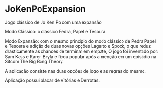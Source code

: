 # JoKenPoExpansion

Jogo clássico de Jo Ken Po com uma expansão.

Modo Clássico: o clássico Pedra, Papel e Tesoura.

Modo Expansão: com o mesmo principio do modo clássico de Pedra Papel e Tesoura e adição de duas novas opções Lagarto e Spock,
o que reduz drasticamente as chances de terminar em empate, O jogo foi inventado por: Sam Kass e Karen Bryla e ficou popular após a 
menção em um episódio na Sitcom The Big Bang Theory.

A aplicação consiste nas duas opções de jogo e as regras do mesmo.

Aplicação possui placar de Vitórias e Derrotas.
